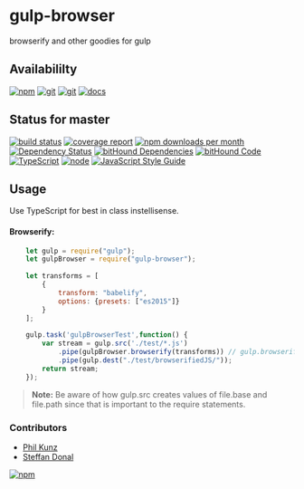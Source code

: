 # gulp-browser
browserify and other goodies for gulp

## Availabililty
[![npm](https://push.rocks/assets/repo-button-npm.svg)](https://www.npmjs.com/package/gulp-browser)
[![git](https://push.rocks/assets/repo-button-git.svg)](https://GitLab.com/pushrocks/gulp-browser)
[![git](https://push.rocks/assets/repo-button-mirror.svg)](https://github.com/pushrocks/gulp-browser)
[![docs](https://push.rocks/assets/repo-button-docs.svg)](https://pushrocks.gitlab.io/gulp-browser/)

## Status for master
[![build status](https://GitLab.com/pushrocks/gulp-browser/badges/master/build.svg)](https://GitLab.com/pushrocks/gulp-browser/commits/master)
[![coverage report](https://GitLab.com/pushrocks/gulp-browser/badges/master/coverage.svg)](https://GitLab.com/pushrocks/gulp-browser/commits/master)
[![npm downloads per month](https://img.shields.io/npm/dm/gulp-browser.svg)](https://www.npmjs.com/package/gulp-browser)
[![Dependency Status](https://david-dm.org/pushrocks/gulp-browser.svg)](https://david-dm.org/pushrocks/gulp-browser)
[![bitHound Dependencies](https://www.bithound.io/github/pushrocks/gulp-browser/badges/dependencies.svg)](https://www.bithound.io/github/pushrocks/gulp-browser/master/dependencies/npm)
[![bitHound Code](https://www.bithound.io/github/pushrocks/gulp-browser/badges/code.svg)](https://www.bithound.io/github/pushrocks/gulp-browser)
[![TypeScript](https://img.shields.io/badge/TypeScript-2.x-blue.svg)](https://nodejs.org/dist/latest-v6.x/docs/api/)
[![node](https://img.shields.io/badge/node->=%206.x.x-blue.svg)](https://nodejs.org/dist/latest-v6.x/docs/api/)
[![JavaScript Style Guide](https://img.shields.io/badge/code%20style-standard-brightgreen.svg)](http://standardjs.com/)

## Usage
Use TypeScript for best in class instellisense.

#### Browserify:
```javascript
    let gulp = require("gulp");
    let gulpBrowser = require("gulp-browser");
    
    let transforms = [
        {
            transform: "babelify",
            options: {presets: ["es2015"]}
        }
    ];
    
    gulp.task('gulpBrowserTest',function() {
        var stream = gulp.src('./test/*.js')
            .pipe(gulpBrowser.browserify(transforms)) // gulp.browserify() accepts an optional array of tansforms
            .pipe(gulp.dest("./test/browserifiedJS/"));
        return stream;
    });
```

> **Note:** Be aware of how gulp.src creates values of file.base and file.path since that is important to the require statements.

### Contributors
* [Phil Kunz](https://github.com/philkunz)
* [Steffan Donal](https://github.com/SteffanDonal)

[![npm](https://push.rocks/assets/repo-header.svg)](https://push.rocks)
